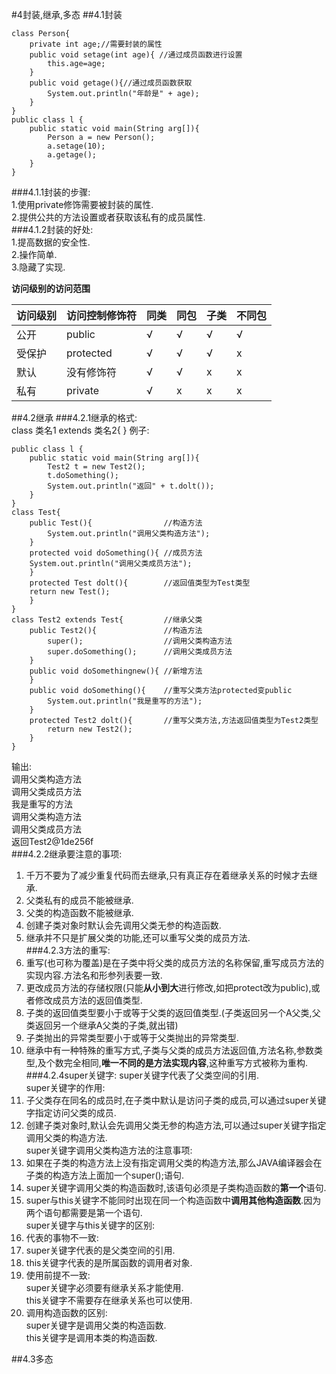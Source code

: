 #4封装,继承,多态
##4.1封装

    class Person{
        private int age;//需要封装的属性
        public void setage(int age){ //通过成员函数进行设置
            this.age=age;
        }
        public void getage(){//通过成员函数获取
            System.out.println("年龄是" + age);
        }
    }
    public class l {
        public static void main(String arg[]){
            Person a = new Person();
            a.setage(10);
            a.getage();
        }
    }

###4.1.1封装的步骤:  
1.使用private修饰需要被封装的属性.  
2.提供公共的方法设置或者获取该私有的成员属性.  
###4.1.2封装的好处:  
1.提高数据的安全性.  
2.操作简单.  
3.隐藏了实现.  

**访问级别的访问范围**  

访问级别|访问控制修饰符|同类|同包|子类|不同包
--------|--------------|----|----|----|-----
公开    |   public     | √  |  √ |  √ |  √  
受保护  |   protected  | √  |  √ |  √ |  x  
默认    |   没有修饰符 | √  |  √ |  x |  x
私有    |   private    | √  |  x |  x |  x    

##4.2继承
###4.2.1继承的格式:  
class 类名1 extends 类名2{
}
例子:

    public class l {
        public static void main(String arg[]){
            Test2 t = new Test2();
            t.doSomething();
            System.out.println("返回" + t.dolt());
        }
    }
    class Test{
        public Test(){                //构造方法
            System.out.println("调用父类构造方法");
        }
        protected void doSomething(){ //成员方法
        System.out.println("调用父类成员方法");
        }
        protected Test dolt(){        //返回值类型为Test类型
        return new Test();
        }
    }
    class Test2 extends Test{         //继承父类
        public Test2(){               //构造方法
            super();                  //调用父类构造方法
            super.doSomething();      //调用父类成员方法
        }
        public void doSomethingnew(){ //新增方法
        }
        public void doSomething(){    //重写父类方法protected变public
            System.out.println("我是重写的方法");
        }
        protected Test2 dolt(){       //重写父类方法,方法返回值类型为Test2类型
            return new Test2();
        }
    }
输出:  
调用父类构造方法  
调用父类成员方法  
我是重写的方法  
调用父类构造方法  
调用父类成员方法  
返回Test2@1de256f  
###4.2.2继承要注意的事项:  
1. 千万不要为了减少重复代码而去继承,只有真正存在着继承关系的时候才去继承.
2. 父类私有的成员不能被继承.
3. 父类的构造函数不能被继承.
4. 创建子类对象时默认会先调用父类无参的构造函数.
5. 继承并不只是扩展父类的功能,还可以重写父类的成员方法.  
###4.2.3方法的重写:
1. 重写(也可称为覆盖)是在子类中将父类的成员方法的名称保留,重写成员方法的实现内容.方法名和形参列表要一致.
2. 更改成员方法的存储权限(只能**从小到大**进行修改,如把protect改为public),或者修改成员方法的返回值类型.
3. 子类的返回值类型要小于或等于父类的返回值类型.(子类返回另一个A父类,父类返回另一个继承A父类的子类,就出错)
4. 子类抛出的异常类型要小于或等于父类抛出的异常类型.
5. 继承中有一种特殊的重写方式,子类与父类的成员方法返回值,方法名称,参数类型,及个数完全相同,**唯一不同的是方法实现内容**,这种重写方式被称为重构.  
###4.2.4super关键字:
super关键字代表了父类空间的引用.  
super关键字的作用:  
1. 子父类存在同名的成员时,在子类中默认是访问子类的成员,可以通过super关键字指定访问父类的成员.
2. 创建子类对象时,默认会先调用父类无参的构造方法,可以通过super关键字指定调用父类的构造方法.  
super关键字调用父类构造方法的注意事项:  
1. 如果在子类的构造方法上没有指定调用父类的构造方法,那么JAVA编译器会在子类的构造方法上面加一个super();语句.
2. super关键字调用父类的构造函数时,该语句必须是子类构造函数的**第一个**语句.
3. super与this关键字不能同时出现在同一个构造函数中**调用其他构造函数**.因为两个语句都需要是第一个语句.  
super关键字与this关键字的区别:  
1. 代表的事物不一致:  
1. super关键字代表的是父类空间的引用.  
2. this关键字代表的是所属函数的调用者对象.  
2. 使用前提不一致:  
super关键字必须要有继承关系才能使用.  
this关键字不需要存在继承关系也可以使用.  
3. 调用构造函数的区别:  
super关键字是调用父类的构造函数.  
this关键字是调用本类的构造函数.


##4.3多态
